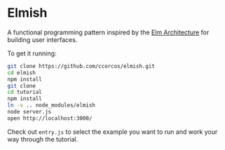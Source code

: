 # Elmish

A functional programming pattern inspired by the [Elm Architecture][arch] for building user interfaces.

To get it running:

```sh
git clone https://github.com/ccorcos/elmish.git
cd elmish
npm install
git clone
cd tutorial
npm install
ln -s .. node_modules/elmish
node server.js
open http://localhost:3000/
```

Check out `entry.js` to select the example you want to run and work your way through the tutorial.

[arch]: https://github.com/evancz/elm-architecture-tutorial
